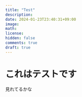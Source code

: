 ```yaml
---
title: "Test"
description: 
date: 2024-01-23T23:40:31+09:00
image: 
math: 
license: 
hidden: false
comments: true
draft: true
---
```


# これはテストです
見れてるかな